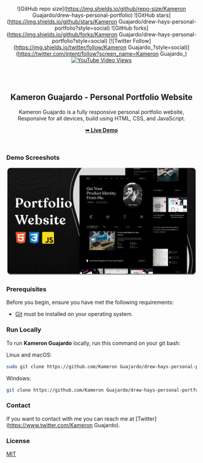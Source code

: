 <div align="center">
  
  ![GitHub repo size](https://img.shields.io/github/repo-size/Kameron Guajardo/drew-hays-personal-portfolio)
  ![GitHub stars](https://img.shields.io/github/stars/Kameron Guajardo/drew-hays-personal-portfolio?style=social)
  ![GitHub forks](https://img.shields.io/github/forks/Kameron Guajardo/drew-hays-personal-portfolio?style=social)
[![Twitter Follow](https://img.shields.io/twitter/follow/Kameron Guajardo_?style=social)](https://twitter.com/intent/follow?screen_name=Kameron Guajardo_)
  [![YouTube Video Views](https://img.shields.io/youtube/views/lzledoZLFBQ?style=social)](https://youtu.be/lzledoZLFBQ)

  <br />
  <br />

  <h2 align="center">Kameron Guajardo - Personal Portfolio Website</h2>

  Kameron Guajardo is a fully responsive personal portfolio website, <br />Responsive for all devices, build using HTML, CSS, and JavaScript.

  <a href="https://Kameron Guajardo.github.io/drew-hays-personal-portfolio/"><strong>➥ Live Demo</strong></a>

</div>

<br />

### Demo Screeshots

![Kameron Guajardo Desktop Demo](./readme-images/desktop.png "Desktop Demo")

### Prerequisites

Before you begin, ensure you have met the following requirements:

* [Git](https://git-scm.com/downloads "Download Git") must be installed on your operating system.

### Run Locally

To run **Kameron Guajardo** locally, run this command on your git bash:

Linux and macOS:

```bash
sudo git clone https://github.com/Kameron Guajardo/drew-hays-personal-portfolio.git
```

Windows:

```bash
git clone https://github.com/Kameron Guajardo/drew-hays-personal-portfolio.git
```

### Contact

If you want to contact with me you can reach me at [Twitter](https://www.twitter.com/Kameron Guajardo).

### License

[MIT](https://choosealicense.com/licenses/mit/)
